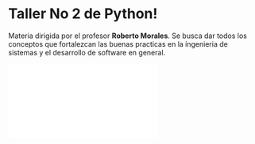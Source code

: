 # Taller No 2 de Python!

Materia dirigida por el profesor **Roberto Morales**. Se busca dar todos los conceptos que fortalezcan las buenas practicas en la íngenieria de sistemas y el desarrollo de software en general.

<embed src="taller_vectores.pdf" type="application/pdf">
